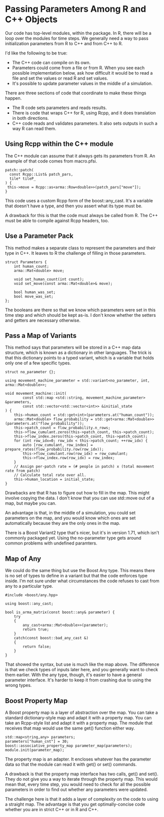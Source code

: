 # Passing Parameters Among R and C++ Objects

Our code has top-level modules, within the package. In
R, there will be a loop over the modules for time steps.
We generally need a way to pass initialization parameters
from R to C++ and from C++ to R.

I'd like the following to be true:

* The C++ code can compile on its own.
* Parameters could come from a file or from R. When you see each
  possible implementation below, ask how difficult it would be
  to read a file and set the values or read R and set values.
* It's possible to update parameter values in the middle
  of a simulation.

There are three sections of code that coordinate
to make these things happen.

* The R code sets parameters and reads results.
* There is code that wraps C++ for R, using Rcpp,
  and it does translation in both directions.
* C++ code reads and validates parameters. It also
  sets outputs in such a way R can read them.

## Using Rcpp within the C++ module

The C++ module can assume that it always gets its parameters
from R. An example of that code comes from macro.pfsi.

```
patch::patch(
  const Rcpp::List& patch_pars,
  tile* tileP_
) {
 this->move = Rcpp::as<arma::Row<double>>(patch_pars["move"]);
}
```

This code uses a custom Rcpp form of the boost::any_cast. It's a
variable that doesn't have a type, and then you assert what
its type must be.

A drawback for this is that the code must always be called
from R. The C++ must be able to compile against Rcpp headers,
too.

## Use a Parameter Pack

This method makes a separate class to represent the parameters
and their type in C++. It leaves to R the challenge of filling
in those parameters.

```
struct Parameters {
    int human_count;
	arma::Mat<double> move;	

	void set_human_count(int count);
	void set_move(const arma::Mat<double>& move);

	bool human_was_set;
	bool move_was_set;
};
```
The booleans are there so that we know which parameters
were set in this time step and which should be kept as-is.
I don't know whether the setters and getters are necessary otherwise.

## Pass a Map of Variants

This method says that parameters will be stored in a C++
map data structure, which is known as a dictionary in other languages.
The trick is that this dictionary points to a typed variant,
which is a variable that holds only one of a few specific types.

```
struct no_parameter {};

using movement_machine_parameter = std::variant<no_parameter, int, arma::Mat<double>>;

void movement_machine::init(
        const std::map <std::string, movement_machine_parameter> &parameters,
        const std::vector<std::vector<int>> &initial_state
) {
    this->human_count = std::get<int>(parameters.at("human_count"));
    arma::Mat<double> flow_probability = std::get<arma::Mat<double>>(parameters.at("flow_probability"));
    this->patch_count = flow_probability.n_rows;
    this->flow_cumulant.zeros(this->patch_count, this->patch_count);
    this->flow_index.zeros(this->patch_count, this->patch_count);
    for (int row_idx=0; row_idx < this->patch_count; ++row_idx) {
        auto [row_cumulant, row_index] = prepare_rates(flow_probability.row(row_idx));
        this->flow_cumulant.row(row_idx) = row_cumulant;
        this->flow_index.row(row_idx) = row_index;
    }
    // Assign per-patch rate = (# people in patch) x (total movement rate from patch)
    // Calculate total rate over all.
    this->human_location = initial_state;
}
```

Drawbacks are that R has to figure out how to fill in the map.
This might involve copying the data. I don't know that
you can use std::move out of a map, but maybe you can.

An advantage is that, in the middle of a simulation, you could set
parameters on the map, and you would know which ones are set
automatically because they are the only ones in the map.

There is a Boost Variant2 type that's nicer, but it's in
version 1.71, which isn't commonly packaged yet. Using
the no-parameter type gets around common problems with undefined
paramters.

## Map of Any

We could do the same thing but use the Boost Any type.
This means there is no set of types to define in a variant
but that the code enforces type inside. I'm not sure
under what circumstances the code refuses to cast from any
to a particular type.

```
#include <boost/any.hpp>

using boost::any_cast;

bool is_arma_matrix(const boost::any& parameter) {
	try
    {
        any_cast<arma::Mat<double>>(parameter);
        return true;
    }
    catch(const boost::bad_any_cast &)
    {
        return false;
    }
}
```

That showed the syntax, but use is much like the map above.
The difference is that we check types of inputs later here,
and you generally want to check them earlier. With the any
type, though, it's easier to have a general parameter
interface. It's harder to keep it from crashing due to using
the wrong types.


## Boost Property Map

A Boost property map is a layer of abstraction over the map.
You can take a standard dictionary-style map and adapt it
with a property map. You can take an Rcpp-style list and
adapt it with a property map. The module that receives that map
would use the same get() function either way.

```
std::map<string,any> parameters;
parameters["human_cnt"] = 30;
boost::associative_property_map parameter_map(parameters);
module.init(parameter_map);
```
The property map is an adapter. It encloses whatever has the
parameter data so that the module can read it with
get() or set() commands.

A drawback is that the property map interface has two calls,
get() and set(). They do not give you a way to iterate through
the property map. This would mean that, every time step, you would
need to check for all the possible parameters in order to find
out whether any parameters were updated.

The challenge here is that it adds a layer of complexity on the
code to using a straight map.
The advantage is that you get optimally-concise code whether
you are in strict C++ or in R and C++.
